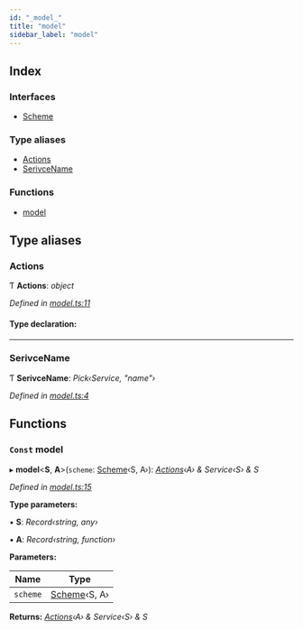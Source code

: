 ```yaml
---
id: "_model_"
title: "model"
sidebar_label: "model"
---
```


## Index

### Interfaces

* [Scheme](../interfaces/_model_.scheme.md)

### Type aliases

* [Actions](_model_.md#actions)
* [SerivceName](_model_.md#serivcename)

### Functions

* [model](_model_.md#const-model)

## Type aliases

###  Actions

Ƭ **Actions**: *object*

*Defined in [model.ts:11](https://github.com/unadlib/reactant/blob/7dec51d/packages/reactant-model/src/model.ts#L11)*

#### Type declaration:

___

###  SerivceName

Ƭ **SerivceName**: *Pick‹Service, "name"›*

*Defined in [model.ts:4](https://github.com/unadlib/reactant/blob/7dec51d/packages/reactant-model/src/model.ts#L4)*

## Functions

### `Const` model

▸ **model**<**S**, **A**>(`scheme`: [Scheme](../interfaces/_model_.scheme.md)‹S, A›): *[Actions](_model_.md#actions)‹A› & Service‹S› & S*

*Defined in [model.ts:15](https://github.com/unadlib/reactant/blob/7dec51d/packages/reactant-model/src/model.ts#L15)*

**Type parameters:**

▪ **S**: *Record‹string, any›*

▪ **A**: *Record‹string, function›*

**Parameters:**

Name | Type |
------ | ------ |
`scheme` | [Scheme](../interfaces/_model_.scheme.md)‹S, A› |

**Returns:** *[Actions](_model_.md#actions)‹A› & Service‹S› & S*

